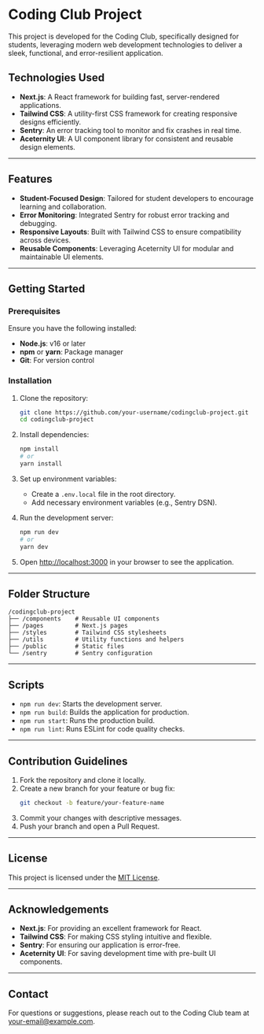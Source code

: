 # Coding Club Project

This project is developed for the Coding Club, specifically designed for students, leveraging modern web development technologies to deliver a sleek, functional, and error-resilient application.

## Technologies Used

- **Next.js**: A React framework for building fast, server-rendered applications.
- **Tailwind CSS**: A utility-first CSS framework for creating responsive designs efficiently.
- **Sentry**: An error tracking tool to monitor and fix crashes in real time.
- **Aceternity UI**: A UI component library for consistent and reusable design elements.

---

## Features

- **Student-Focused Design**: Tailored for student developers to encourage learning and collaboration.
- **Error Monitoring**: Integrated Sentry for robust error tracking and debugging.
- **Responsive Layouts**: Built with Tailwind CSS to ensure compatibility across devices.
- **Reusable Components**: Leveraging Aceternity UI for modular and maintainable UI elements.

---

## Getting Started

### Prerequisites

Ensure you have the following installed:
- **Node.js**: v16 or later
- **npm** or **yarn**: Package manager
- **Git**: For version control

### Installation

1. Clone the repository:
   ```bash
   git clone https://github.com/your-username/codingclub-project.git
   cd codingclub-project
   ```

2. Install dependencies:
   ```bash
   npm install
   # or
   yarn install
   ```

3. Set up environment variables:
   - Create a `.env.local` file in the root directory.
   - Add necessary environment variables (e.g., Sentry DSN).

4. Run the development server:
   ```bash
   npm run dev
   # or
   yarn dev
   ```

5. Open [http://localhost:3000](http://localhost:3000) in your browser to see the application.

---

## Folder Structure

```
/codingclub-project
├── /components    # Reusable UI components
├── /pages         # Next.js pages
├── /styles        # Tailwind CSS stylesheets
├── /utils         # Utility functions and helpers
├── /public        # Static files
└── /sentry        # Sentry configuration
```

---

## Scripts

- `npm run dev`: Starts the development server.
- `npm run build`: Builds the application for production.
- `npm run start`: Runs the production build.
- `npm run lint`: Runs ESLint for code quality checks.

---

## Contribution Guidelines

1. Fork the repository and clone it locally.
2. Create a new branch for your feature or bug fix:
   ```bash
   git checkout -b feature/your-feature-name
   ```
3. Commit your changes with descriptive messages.
4. Push your branch and open a Pull Request.

---

## License

This project is licensed under the [MIT License](LICENSE).

---

## Acknowledgements

- **Next.js**: For providing an excellent framework for React.
- **Tailwind CSS**: For making CSS styling intuitive and flexible.
- **Sentry**: For ensuring our application is error-free.
- **Aceternity UI**: For saving development time with pre-built UI components.

---

## Contact

For questions or suggestions, please reach out to the Coding Club team at [your-email@example.com](mailto:your-email@example.com).
